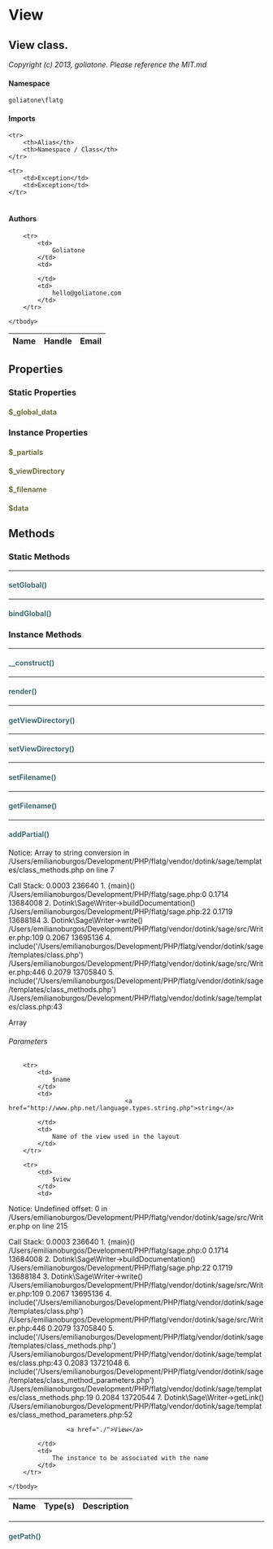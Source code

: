 # View
## View class.

_Copyright (c) 2013, goliatone_.
_Please reference the MIT.md_

#### Namespace

`goliatone\flatg`

#### Imports

<table>

	<tr>
		<th>Alias</th>
		<th>Namespace / Class</th>
	</tr>
	
	<tr>
		<td>Exception</td>
		<td>Exception</td>
	</tr>
	
</table>

#### Authors

<table>
	<thead>
		<th>Name</th>
		<th>Handle</th>
		<th>Email</th>
	</thead>
	<tbody>
	
		<tr>
			<td>
				Goliatone
			</td>
			<td>
				
			</td>
			<td>
				hello@goliatone.com
			</td>
		</tr>
	
	</tbody>
</table>

## Properties
### Static Properties
#### <span style="color:#6a6e3d;">$_global_data</span>



### Instance Properties
#### <span style="color:#6a6e3d;">$_partials</span>

#### <span style="color:#6a6e3d;">$_viewDirectory</span>

#### <span style="color:#6a6e3d;">$_filename</span>

#### <span style="color:#6a6e3d;">$data</span>




## Methods
### Static Methods
<hr />

#### <span style="color:#3e6a6e;">setGlobal()</span>


<hr />

#### <span style="color:#3e6a6e;">bindGlobal()</span>




### Instance Methods
<hr />

#### <span style="color:#3e6a6e;">__construct()</span>


<hr />

#### <span style="color:#3e6a6e;">render()</span>


<hr />

#### <span style="color:#3e6a6e;">getViewDirectory()</span>


<hr />

#### <span style="color:#3e6a6e;">setViewDirectory()</span>


<hr />

#### <span style="color:#3e6a6e;">setFilename()</span>


<hr />

#### <span style="color:#3e6a6e;">getFilename()</span>


<hr />

#### <span style="color:#3e6a6e;">addPartial()</span>


Notice: Array to string conversion in /Users/emilianoburgos/Development/PHP/flatg/vendor/dotink/sage/templates/class_methods.php on line 7

Call Stack:
    0.0003     236640   1. {main}() /Users/emilianoburgos/Development/PHP/flatg/sage.php:0
    0.1714   13684008   2. Dotink\Sage\Writer->buildDocumentation() /Users/emilianoburgos/Development/PHP/flatg/sage.php:22
    0.1719   13688184   3. Dotink\Sage\Writer->write() /Users/emilianoburgos/Development/PHP/flatg/vendor/dotink/sage/src/Writer.php:109
    0.2067   13695136   4. include('/Users/emilianoburgos/Development/PHP/flatg/vendor/dotink/sage/templates/class.php') /Users/emilianoburgos/Development/PHP/flatg/vendor/dotink/sage/src/Writer.php:446
    0.2079   13705840   5. include('/Users/emilianoburgos/Development/PHP/flatg/vendor/dotink/sage/templates/class_methods.php') /Users/emilianoburgos/Development/PHP/flatg/vendor/dotink/sage/templates/class.php:43

Array

###### Parameters

<table>
	<thead>
		<th>Name</th>
		<th>Type(s)</th>
		<th>Description</th>
	</thead>
	<tbody>
			
		<tr>
			<td>
				$name
			</td>
			<td>
									<a href="http://www.php.net/language.types.string.php">string</a>
				
			</td>
			<td>
				Name of the view used in the layout
			</td>
		</tr>
					
		<tr>
			<td>
				$view
			</td>
			<td>
				
Notice: Undefined offset: 0 in /Users/emilianoburgos/Development/PHP/flatg/vendor/dotink/sage/src/Writer.php on line 215

Call Stack:
    0.0003     236640   1. {main}() /Users/emilianoburgos/Development/PHP/flatg/sage.php:0
    0.1714   13684008   2. Dotink\Sage\Writer->buildDocumentation() /Users/emilianoburgos/Development/PHP/flatg/sage.php:22
    0.1719   13688184   3. Dotink\Sage\Writer->write() /Users/emilianoburgos/Development/PHP/flatg/vendor/dotink/sage/src/Writer.php:109
    0.2067   13695136   4. include('/Users/emilianoburgos/Development/PHP/flatg/vendor/dotink/sage/templates/class.php') /Users/emilianoburgos/Development/PHP/flatg/vendor/dotink/sage/src/Writer.php:446
    0.2079   13705840   5. include('/Users/emilianoburgos/Development/PHP/flatg/vendor/dotink/sage/templates/class_methods.php') /Users/emilianoburgos/Development/PHP/flatg/vendor/dotink/sage/templates/class.php:43
    0.2083   13721048   6. include('/Users/emilianoburgos/Development/PHP/flatg/vendor/dotink/sage/templates/class_method_parameters.php') /Users/emilianoburgos/Development/PHP/flatg/vendor/dotink/sage/templates/class_methods.php:19
    0.2084   13720544   7. Dotink\Sage\Writer->getLink() /Users/emilianoburgos/Development/PHP/flatg/vendor/dotink/sage/templates/class_method_parameters.php:52

					<a href="./">View</a>
				
			</td>
			<td>
				The instance to be associated with the name
			</td>
		</tr>
			
	</tbody>
</table>


<hr />

#### <span style="color:#3e6a6e;">getPath()</span>






